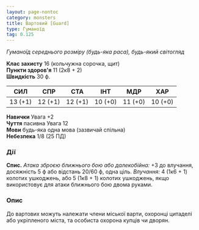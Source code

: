 ```yaml
---
layout: page-nontoc
category: monsters
title: Вартовий [Guard]
type: Гуманоїд
tag: 0.125
---
```


_Гуманоїд середнього розміру (будь-яка раса), будь-який світогляд_

**Клас захисту** 16 (кольчужна сорочка, щит)    
**Пункти здоров'я** 11 (2к8 + 2)    
**Швидкість** 30 ф.

| СИЛ     | СПР     | СТА     | ІНТ     | МДР     | ХАР     |
| ------- | ------- | ------- | ------- | ------- | ------- |
| 13 (+1) | 12 (+1) | 12 (+1) | 10 (+0) | 11 (+0) | 10 (+0) |

**Навички** Увага +2    
**Чуття** пасивна Увага 12    
**Мови** будь-яка одна мова (зазвичай спільна)    
**Небезпека** 1/8 (25 ПД)

### Дії
**Спис.** _Атака зброєю ближнього бою або далекобійна:_ +3 до влучання, досяжність 5 ф або відстань 20/60 ф, одна ціль. _Влучання:_ 4 (1к6 + 1) колотих ушкоджень, або 5 (1к8 + 1) колотих ушкоджень, якщо використовує для атаки ближнього бою двома руками.

### Опис
До вартових можуть належати члени міської варти, охоронці цитаделі або укріпленого міста, та особиста охорона купців чи дворян. 
